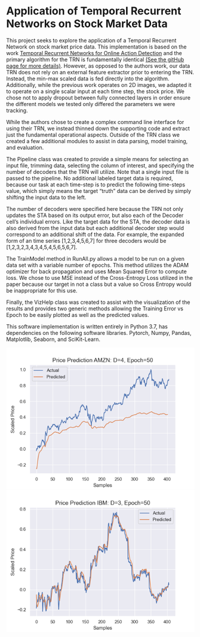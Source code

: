 # Application of Temporal Recurrent Networks on Stock Market Data

This project seeks to explore the application of a Temporal Recurrent Network on stock market price data. This implementation is based on the work [Temporal Recurrent Networks for Online Action Detection](https://www.google.com/url?sa=t&rct=j&q=&esrc=s&source=web&cd=&ved=2ahUKEwjxxfyz2dbtAhWi1FkKHRhzB9UQFjACegQIBRAC&url=https%3A%2F%2Fopenaccess.thecvf.com%2Fcontent_ICCV_2019%2Fpapers%2FXu_Temporal_Recurrent_Networks_for_Online_Action_Detection_ICCV_2019_paper.pdf&usg=AOvVaw3bkn-B6Op-F48mPyfTd47n) and the primary algorithm for the TRN is fundamentally identical [(See the gitHub page for more details)](https://github.com/xumingze0308/TRN.pytorch). However, as opposed to the authors work, our data TRN does not rely on an external feature extractor prior to entering the TRN. Instead, the min-max scaled data is fed directly into the algorithm. Additionally, while the previous work operates on 2D images, we adapted it to operate on a single scalar input at each time step, the stock price. We chose not to apply dropout between fully connected layers in order ensure the different models we tested only differed the parameters we were tracking.

While the authors chose to create a complex command line interface for using their TRN, we instead thinned down the supporting code and extract just the fundamental operational aspects. Outside of the TRN class we created a few additional modules to assist in data parsing, model training, and evaluation.

The Pipeline class was created to provide a simple means for selecting an input file, trimming data, selecting the column of interest, and specifying the number of decoders that the TRN will utilize. Note that a single input file is passed to the pipeline. No additional labeled target data is required, because our task at each time-step is to predict the following time-steps value, which simply means the target “truth” data can be derived by simply shifting the input data to the left.

The number of decoders were specified here because the TRN not only updates the STA based on its output error, but also each of the Decoder cell’s individual errors. Like the target data for the STA, the decoder data is also derived from the input data but each additional decoder step would correspond to an additional shift of the data. For example, the expanded form of an time series [1,2,3,4,5,6,7] for three decoders would be [1,2,3,2,3,4,3,4,5,4,5,6,5,6,7].

The TrainModel method in RunAll.py allows a model to be run on a given data set with a variable number of epochs. This method utilizes the ADAM optimizer for back propagation and uses Mean Squared Error to compute loss. We chose to use MSE instead of the Cross-Entropy Loss utilized in the paper because our target in not a class but a value so Cross Entropy would be inappropriate for this use.

Finally, the VizHelp class was created to assist with the visualization of the results and provides two generic methods allowing the Training Error vs Epoch to be easily plotted as well as the predicted values.

This software implementation is written entirely in Python 3.7, has dependencies on the following software libraries. Pytorch, Numpy, Pandas, Matplotlib, Seaborn, and SciKit-Learn.


![alt text](https://raw.githubusercontent.com/rvariverpirate/TRN_StockPrediction/master/images/Test_AMZN_D4_E50.png "Test Example 1")
![alt text](https://raw.githubusercontent.com/rvariverpirate/TRN_StockPrediction/master/images/Test_IBM_D3_E50.png "Test Example 2")
